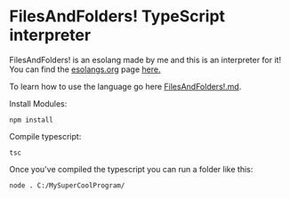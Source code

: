 # FilesAndFolders! TypeScript interpreter
FilesAndFolders! is an esolang made by me and this is an interpreter for it!
You can find the [esolangs.org](https://esolangs.org) page [here.](https://esolangs.org/wiki/FilesAndFolders!)

To learn how to use the language go here [FilesAndFolders!.md](FilesAndFolders!.md).

Install Modules:
```
npm install
```
Compile typescript:
```
tsc
```
Once you've compiled the typescript you can run a folder like this:
```
node . C:/MySuperCoolProgram/
```
